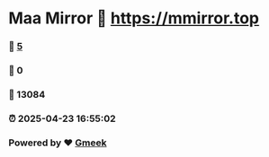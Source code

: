 # Maa Mirror :link: https://mmirror.top 
### :page_facing_up: [5](https://mmirror.top/tag.html) 
### :speech_balloon: 0 
### :hibiscus: 13084 
### :alarm_clock: 2025-04-23 16:55:02 
### Powered by :heart: [Gmeek](https://github.com/Meekdai/Gmeek)
